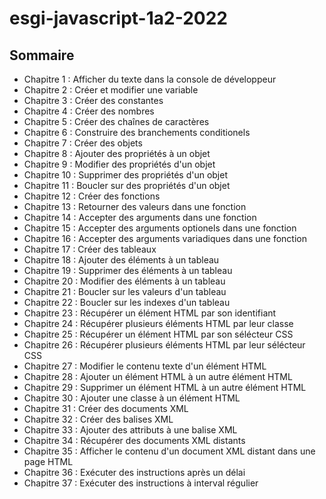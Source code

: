 # esgi-javascript-1a2-2022

## Sommaire

- Chapitre 1 : Afficher du texte dans la console de développeur
- Chapitre 2 : Créer et modifier une variable
- Chapitre 3 : Créer des constantes
- Chapitre 4 : Créer des nombres
- Chapitre 5 : Créer des chaînes de caractères
- Chapitre 6 : Construire des branchements conditionels
- Chapitre 7 : Créer des objets
- Chapitre 8 : Ajouter des propriétés à un objet
- Chapitre 9 : Modifier des propriétés d'un objet
- Chapitre 10 : Supprimer des propriétés d'un objet
- Chapitre 11 : Boucler sur des propriétés d'un objet
- Chapitre 12 : Créer des fonctions
- Chapitre 13 : Retourner des valeurs dans une fonction
- Chapitre 14 : Accepter des arguments dans une fonction
- Chapitre 15 : Accepter des arguments optionels dans une fonction
- Chapitre 16 : Accepter des arguments variadiques dans une fonction
- Chapitre 17 : Créer des tableaux
- Chapitre 18 : Ajouter des éléments à un tableau
- Chapitre 19 : Supprimer des éléments à un tableau
- Chapitre 20 : Modifier des éléments à un tableau
- Chapitre 21 : Boucler sur les valeurs d'un tableau
- Chapitre 22 : Boucler sur les indexes d'un tableau
- Chapitre 23 : Récupérer un élément HTML par son identifiant
- Chapitre 24 : Récupérer plusieurs éléments HTML par leur classe
- Chapitre 25 : Récupérer un élément HTML par son sélécteur CSS
- Chapitre 26 : Récupérer plusieurs éléments HTML par leur sélécteur CSS
- Chapitre 27 : Modifier le contenu texte d'un élément HTML
- Chapitre 28 : Ajouter un élément HTML à un autre élément HTML
- Chapitre 29 : Supprimer un élément HTML à un autre élément HTML
- Chapitre 30 : Ajouter une classe à un élément HTML
- Chapitre 31 : Créer des documents XML
- Chapitre 32 : Créer des balises XML
- Chapitre 33 : Ajouter des attributs à une balise XML
- Chapitre 34 : Récupérer des documents XML distants
- Chapitre 35 : Afficher le contenu d'un document XML distant dans une page HTML
- Chapitre 36 : Exécuter des instructions après un délai
- Chapitre 37 : Exécuter des instructions à interval régulier
